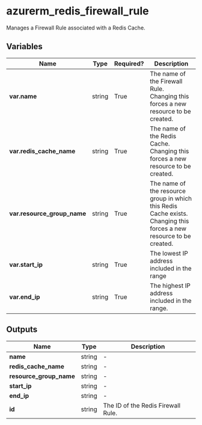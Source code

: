# azurerm_redis_firewall_rule

Manages a Firewall Rule associated with a Redis Cache.

## Variables

| Name | Type | Required? |  Description |
| ---- | ---- | --------- |  ----------- |
| **var.name** | string | True | The name of the Firewall Rule. Changing this forces a new resource to be created. | 
| **var.redis_cache_name** | string | True | The name of the Redis Cache. Changing this forces a new resource to be created. | 
| **var.resource_group_name** | string | True | The name of the resource group in which this Redis Cache exists. Changing this forces a new resource to be created. | 
| **var.start_ip** | string | True | The lowest IP address included in the range | 
| **var.end_ip** | string | True | The highest IP address included in the range. | 



## Outputs

| Name | Type | Description |
| ---- | ---- | --------- | 
| **name** | string  | - | 
| **redis_cache_name** | string  | - | 
| **resource_group_name** | string  | - | 
| **start_ip** | string  | - | 
| **end_ip** | string  | - | 
| **id** | string  | The ID of the Redis Firewall Rule. | 